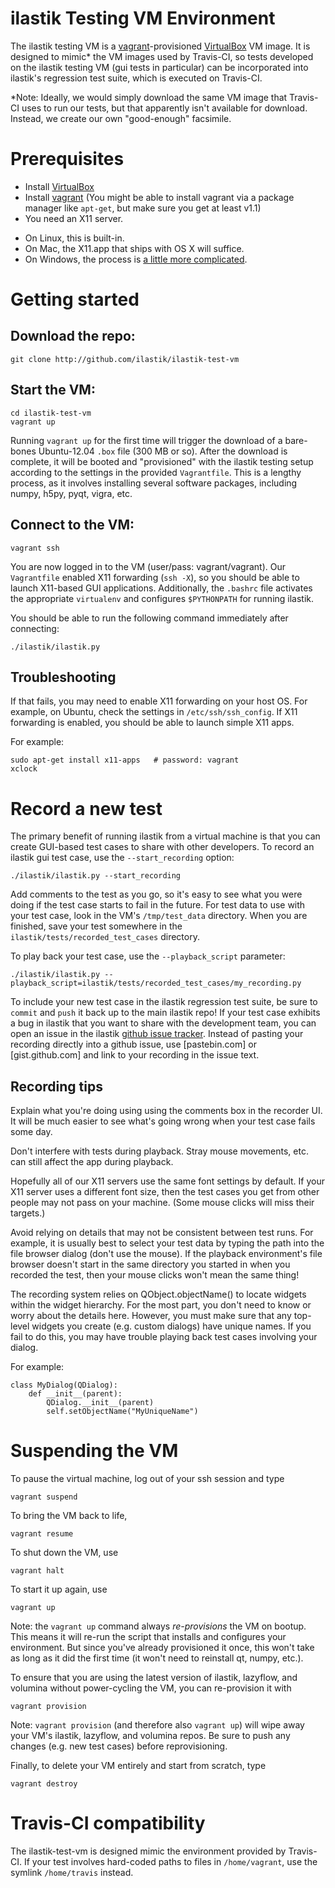 ilastik Testing VM Environment
==============================

The ilastik testing VM is a [vagrant](http://www.vagrantup.com)-provisioned [VirtualBox](http://www.virtualbox.org) VM image.
It is designed to mimic* the VM images used by Travis-CI, so tests developed on the ilastik testing VM (gui tests in particular) 
can be incorporated into ilastik's regression test suite, which is executed on Travis-CI. 

*Note: Ideally, we would simply download the same VM image that Travis-CI uses to run our tests, but that apparently isn't available for download.
Instead, we create our own "good-enough" facsimile.

Prerequisites
=============

- Install [VirtualBox](http://www.virtualbox.org/wiki/Downloads)
- Install [vagrant](http://downloads.vagrantup.com/) (You might be able to install vagrant via a package manager like `apt-get`, but make sure you get at least v1.1)
- You need an X11 server.
 * On Linux, this is built-in.
 * On Mac, the X11.app that ships with OS X will suffice.
 * On Windows, the process is [a little more complicated](https://cc.jlab.org/windows/X11onWindows).

Getting started
===============

Download the repo:
------------------

    git clone http://github.com/ilastik/ilastik-test-vm

Start the VM:
-------------

    cd ilastik-test-vm
    vagrant up

Running `vagrant up` for the first time will trigger the download of a bare-bones Ubuntu-12.04 `.box` file (300 MB or so).
After the download is complete, it will be booted and "provisioned" with the ilastik testing setup according to the settings in the provided `Vagrantfile`.
This is a lengthy process, as it involves installing several software packages, including numpy, h5py, pyqt, vigra, etc.

Connect to the VM:
------------------

    vagrant ssh

You are now logged in to the VM (user/pass: vagrant/vagrant).  Our `Vagrantfile` enabled X11 forwarding (`ssh -X`), so you should be able to launch X11-based GUI applications.
Additionally, the `.bashrc` file activates the appropriate `virtualenv` and configures `$PYTHONPATH` for running ilastik.

You should be able to run the following command immediately after connecting:

    ./ilastik/ilastik.py

Troubleshooting
---------------

If that fails, you may need to enable X11 forwarding on your host OS.  For example, on Ubuntu, check the settings in `/etc/ssh/ssh_config`.
If X11 forwarding is enabled, you should be able to launch simple X11 apps.

For example:

    sudo apt-get install x11-apps   # password: vagrant
    xclock

Record a new test
=================

The primary benefit of running ilastik from a virtual machine is that you can create GUI-based test cases to share with other developers.
To record an ilastik gui test case, use the `--start_recording` option:

    ./ilastik/ilastik.py --start_recording

Add comments to the test as you go, so it's easy to see what you were doing if the test case starts to fail in the future.
For test data to use with your test case, look in the VM's `/tmp/test_data` directory.
When you are finished, save your test somewhere in the `ilastik/tests/recorded_test_cases` directory.

To play back your test case, use the `--playback_script` parameter:

    ./ilastik/ilastik.py --playback_script=ilastik/tests/recorded_test_cases/my_recording.py

To include your new test case in the ilastik regression test suite, be sure to `commit` and `push` it back up to the main ilastik repo!
If your test case exhibits a bug in ilastik that you want to share with the development team, you can open an issue in the ilastik [github issue tracker](http://github.com/ilastik/ilastik/issues).
Instead of pasting your recording directly into a github issue, use [pastebin.com] or [gist.github.com] and link to your recording in the issue text.

Recording tips
--------------

Explain what you're doing using using the comments box in the recorder UI.
It will be much easier to see what's going wrong when your test case fails some day.

Don't interfere with tests during playback.  Stray mouse movements, etc. can still affect the app during playback.

Hopefully all of our X11 servers use the same font settings by default.  If your X11 server uses a different font size, 
then the test cases you get from other people may not pass on your machine.  (Some mouse clicks will miss their targets.)

Avoid relying on details that may not be consistent between test runs.
For example, it is usually best to select your test data by typing the path into the file browser dialog (don't use the mouse).
If the playback environment's file browser doesn't start in the same directory you started in when you recorded the test, 
then your mouse clicks won't mean the same thing!

The recording system relies on QObject.objectName() to locate widgets within the widget hierarchy.
For the most part, you don't need to know or worry about the details here.
However, you must make sure that any top-level widgets you create (e.g. custom dialogs) have unique names.
If you fail to do this, you may have trouble playing back test cases involving your dialog.

For example:

    class MyDialog(QDialog):
        def __init__(parent):
            QDialog.__init__(parent)
            self.setObjectName("MyUniqueName")

Suspending the VM
=================

To pause the virtual machine, log out of your ssh session and type

    vagrant suspend

To bring the VM back to life,

    vagrant resume

To shut down the VM, use

    vagrant halt

To start it up again, use

    vagrant up

Note: the `vagrant up` command always *re-provisions* the VM on bootup.  This means it will re-run the script that installs and configures your environment.
But since you've already provisioned it once, this won't take as long as it did the first time (it won't need to reinstall qt, numpy, etc.).

To ensure that you are using the latest version of ilastik, lazyflow, and volumina without power-cycling the VM, you can re-provision it with

    vagrant provision

Note: `vagrant provision` (and therefore also `vagrant up`) will wipe away your VM's ilastik, lazyflow, and volumina repos.
Be sure to push any changes (e.g. new test cases) before reprovisioning.    

Finally, to delete your VM entirely and start from scratch, type

    vagrant destroy

Travis-CI compatibility
=======================

The ilastik-test-vm is designed mimic the environment provided by Travis-CI.
If your test involves hard-coded paths to files in `/home/vagrant`, use the symlink `/home/travis` instead.


